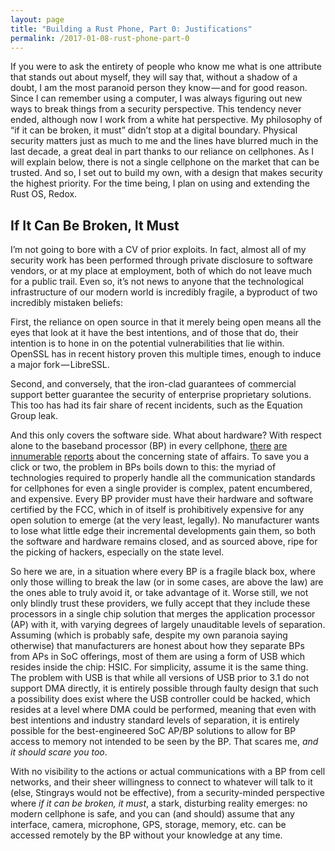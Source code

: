 ```yaml
---
layout: page
title: "Building a Rust Phone, Part 0: Justifications"
permalink: /2017-01-08-rust-phone-part-0
---
```


If you were to ask the entirety of people who know me what is one attribute that stands out about myself, they will say that, without a shadow of a doubt, I am the most paranoid person they know — and for good reason. Since I can remember using a computer, I was always figuring out new ways to break things from a security perspective. This tendency never ended, although now I work from a white hat perspective. My philosophy of “if it can be broken, it must” didn’t stop at a digital boundary. Physical security matters just as much to me and the lines have blurred much in the last decade, a great deal in part thanks to our reliance on cellphones. As I will explain below, there is not a single cellphone on the market that can be trusted. And so, I set out to build my own, with a design that makes security the highest priority. For the time being, I plan on using and extending the Rust OS, Redox.


## If It Can Be Broken, It Must
I’m not going to bore with a CV of prior exploits. In fact, almost all of my security work has been performed through private disclosure to software vendors, or at my place at employment, both of which do not leave much for a public trail. Even so, it’s not news to anyone that the technological infrastructure of our modern world is incredibly fragile, a byproduct of two incredibly mistaken beliefs:

First, the reliance on open source in that it merely being open means all the eyes that look at it have the best intentions, and of those that do, their intention is to hone in on the potential vulnerabilities that lie within. OpenSSL has in recent history proven this multiple times, enough to induce a major fork — LibreSSL.

Second, and conversely, that the iron-clad guarantees of commercial support better guarantee the security of enterprise proprietary solutions. This too has had its fair share of recent incidents, such as the Equation Group leak.

And this only covers the software side. What about hardware? With respect alone to the baseband processor (BP) in every cellphone, [there](http://www.osnews.com/story/27416/The_second_operating_system_hiding_in_every_mobile_phone) [are](https://boingboing.net/2016/07/20/baseband-vulnerability-could-m.html) [innumerable](https://events.ccc.de/congress/2011/Fahrplan/attachments/2022_11-ccc-qcombbdbg.pdf) [reports](https://www.usenix.org/system/files/conference/woot12/woot12-final24.pdf) about the concerning state of affairs. To save you a click or two, the problem in BPs boils down to this: the myriad of technologies required to properly handle all the communication standards for cellphones for even a single provider is complex, patent encumbered, and expensive. Every BP provider must have their hardware and software certified by the FCC, which in of itself is prohibitively expensive for any open solution to emerge (at the very least, legally). No manufacturer wants to lose what little edge their incremental developments gain them, so both the software and hardware remains closed, and as sourced above, ripe for the picking of hackers, especially on the state level.

So here we are, in a situation where every BP is a fragile black box, where only those willing to break the law (or in some cases, are above the law) are the ones able to truly avoid it, or take advantage of it. Worse still, we not only blindly trust these providers, we fully accept that they include these processors in a single chip solution that merges the application processor (AP) with it, with varying degrees of largely unauditable levels of separation. Assuming (which is probably safe, despite my own paranoia saying otherwise) that manufacturers are honest about how they separate BPs from APs in SoC offerings, most of them are using a form of USB which resides inside the chip: HSIC. For simplicity, assume it is the same thing. The problem with USB is that while all versions of USB prior to 3.1 do not support DMA directly, it is entirely possible through faulty design that such a possibility does exist where the USB controller could be hacked, which resides at a level where DMA could be performed, meaning that even with best intentions and industry standard levels of separation, it is entirely possible for the best-engineered SoC AP/BP solutions to allow for BP access to memory not intended to be seen by the BP. That scares me, _and it should scare you too_.

With no visibility to the actions or actual communications with a BP from cell networks, and their sheer willingness to connect to whatever will talk to it (else, Stingrays would not be effective), from a security-minded perspective where *if it can be broken, it must*, a stark, disturbing reality emerges: no modern cellphone is safe, and you can (and should) assume that any interface, camera, microphone, GPS, storage, memory, etc. can be accessed remotely by the BP without your knowledge at any time.
